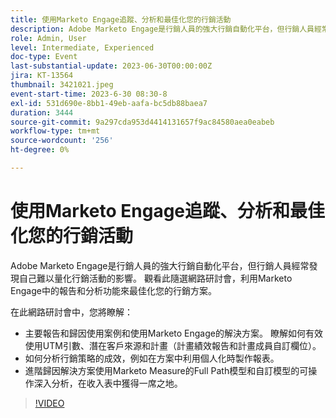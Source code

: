 ```yaml
---
title: 使用Marketo Engage追蹤、分析和最佳化您的行銷活動
description: Adobe Marketo Engage是行銷人員的強大行銷自動化平台，但行銷人員經常發現自己難以量化行銷活動的影響。 觀看此隨選網路研討會，利用Marketo Engage中的報告和分析功能來最佳化您的行銷方案。 在這場網路研討會中，您將瞭解 — 使用Marketo Engage的主要報告和歸因使用案例和解決方案。 瞭解如何有效使用UTM引數、潛在客戶來源和計畫（計畫績效報告和計畫成員自訂欄位）。  如何分析行銷策略的成效，例如在方案中利用個人化時製作報表。   進階歸因解決方案使用Marketo Measure的Full Path模型和自訂模型的可操作深入分析，在收入表中獲得一席之地。
role: Admin, User
level: Intermediate, Experienced
doc-type: Event
last-substantial-update: 2023-06-30T00:00:00Z
jira: KT-13564
thumbnail: 3421021.jpeg
event-start-time: 2023-6-30 08:30-8
exl-id: 531d690e-8bb1-49eb-aafa-bc5db88baea7
duration: 3444
source-git-commit: 9a297cda953d4414131657f9ac84580aea0eabeb
workflow-type: tm+mt
source-wordcount: '256'
ht-degree: 0%

---
```


# 使用Marketo Engage追蹤、分析和最佳化您的行銷活動

Adobe Marketo Engage是行銷人員的強大行銷自動化平台，但行銷人員經常發現自己難以量化行銷活動的影響。 觀看此隨選網路研討會，利用Marketo Engage中的報告和分析功能來最佳化您的行銷方案。

在此網路研討會中，您將瞭解：

* 主要報告和歸因使用案例和使用Marketo Engage的解決方案。 瞭解如何有效使用UTM引數、潛在客戶來源和計畫（計畫績效報告和計畫成員自訂欄位）。
* 如何分析行銷策略的成效，例如在方案中利用個人化時製作報表。
* 進階歸因解決方案使用Marketo Measure的Full Path模型和自訂模型的可操作深入分析，在收入表中獲得一席之地。

>[!VIDEO](https://video.tv.adobe.com/v/3421021/?learn=on)
